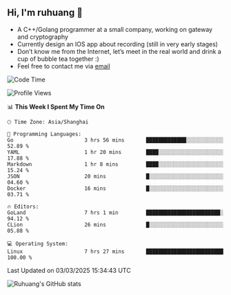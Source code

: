 ## Hi, I'm ruhuang 👋

- A C++/Golang programmer at a small company, working on gateway and cryptography
- Currently design an IOS app about recording (still in very early stages)
- Don’t know me from the Internet, let’s meet in the real world and drink a cup of bubble tea together :)
- Feel free to contact me via [email](mailto:ruhuang2001@gmail.com)
<!--START_SECTION:waka-->
![Code Time](http://img.shields.io/badge/Code%20Time-332%20hrs%203%20mins-blue)

![Profile Views](http://img.shields.io/badge/Profile%20Views-0-blue)

📊 **This Week I Spent My Time On** 

```text
🕑︎ Time Zone: Asia/Shanghai

💬 Programming Languages: 
Go                       3 hrs 56 mins       █████████████░░░░░░░░░░░░   52.89 % 
YAML                     1 hr 20 mins        ████░░░░░░░░░░░░░░░░░░░░░   17.88 % 
Markdown                 1 hr 8 mins         ████░░░░░░░░░░░░░░░░░░░░░   15.24 % 
JSON                     20 mins             █░░░░░░░░░░░░░░░░░░░░░░░░   04.60 % 
Docker                   16 mins             █░░░░░░░░░░░░░░░░░░░░░░░░   03.71 % 

🔥 Editors: 
GoLand                   7 hrs 1 min         ████████████████████████░   94.12 % 
CLion                    26 mins             █░░░░░░░░░░░░░░░░░░░░░░░░   05.88 % 

💻 Operating System: 
Linux                    7 hrs 27 mins       █████████████████████████   100.00 % 
```


 Last Updated on 03/03/2025 15:34:43 UTC
<!--END_SECTION:waka-->

![Ruhuang's GitHub stats](https://github-readme-stats.vercel.app/api?username=ruhuang2001&count_private=true&hide_title=true&show_icons=true&theme=vue)

